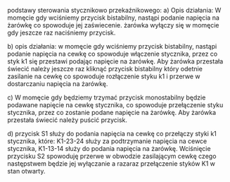 podstawy sterowania stycznikowo przekaźnikowego:
a)
Opis działania: 
W momęcie gdy wciśniemy przycisk bistabilny, nastąpi podanie napięcia na żarówkę co spowoduje jej zaświecenie. żarówka wyłączy się w momęcie gdy jeszcze raz naciśniemy przycisk. 

b) opis działania: 
w momęcie gdy wciśniemy przycisk bistabilny, nastąpi podanie napięcia na cewkę co spowoduje włączenie stycznika, przez co styk k1 się przestawi podając napięcie na żarówkę. Aby żarówka przestała świecić należy jeszcze raz kliknąć przycisk bistabilny który odetnie zasilanie na cewkę co spowoduje rozłączenie styku k1 i przerwe w dostarczaniu napięcia na żarówkę.

c)
W momęcie gdy będziemy trzymać przycisk monostabilny będzie podawane napięcie na cewkę stycznika, co spowoduje przełączenie styku stycznika, przez co zostanie podane napięcie na żarówkę. Aby żarówka przestała świecić należy puścić przycisk. 

d)
przycisk S1 służy do podania napięcia na cewkę co przełączy styki k1 stycznika, które: K1-23-24 służy za podtrzymanie napięcia na cewce stycznika, K1-13-14 służy do podania napięcia na żarówkę. Wciśnięcie przycisku S2 spowoduję przerwe w obwodzie zasilającym cewkę czego następstwem będzie jej wyłączanie a razaraz przełączenie styków K1 w stan otwarty. 

